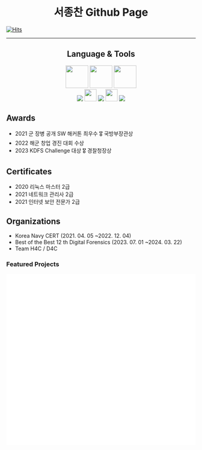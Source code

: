   <div align="center">
  
  # 서종찬 Github Page
  
  </div>
  
[![Hits](https://hits.seeyoufarm.com/api/count/incr/badge.svg?url=https%3A%2F%2Fgithub.com%2FSeo-Faper&count_bg=%23005288&title_bg=%23555555&icon=&icon_color=%23E7E7E7&title=hits&edge_flat=false)](https://hits.seeyoufarm.com)

---

<div align="center">

## Language & Tools

  <img height="60" width="60" src="https://cdn.simpleicons.org/javascript/#F7DF1E" />
  <img height="60" width="60" src="https://cdn.simpleicons.org/python/#3776AB" />
  <img height="60" width="60" src="https://cdn.simpleicons.org/React/#61DAFB" />
  <br>

<img src="https://img.shields.io/badge/RenPy-FF7F7F?style=for-the-badge&logo=RenPy&logoColor=white">
    <img height="32" width="32" src="https://cdn.simpleicons.org/visualstudiocode/#007ACC" />

<img src="https://img.shields.io/badge/KaliLinux-557C94?style=for-the-badge&logo=KaliLinux&logoColor=white">
  <img height="32" width="32" src="https://cdn.simpleicons.org/vim/#019733" />
  <img src="https://img.shields.io/badge/React-61DAFB?style=for-the-badge&logo=React&logoColor=white">
</div>

## Awards

- 2021 군 장병 공개 SW 해커톤 최우수 🎖️ 국방부장관상
- 2022 해군 창업 경진 대회 수상
- 2023 KDFS Challenge 대상 🎖️ 경찰청장상

## Certificates

- 2020 리눅스 마스터 2급
- 2021 네트워크 관리사 2급
- 2021 인터넷 보안 전문가 2급

## Organizations

- Korea Navy CERT (2021. 04. 05 ~2022. 12. 04)
- Best of the Best 12 th Digital Forensics (2023. 07. 01 ~2024. 03. 22)
- Team H4C / D4C

### Featured Projects

<a href="https://github.com/Seo-Faper/ai_web_RISKOUT_BTS">
    <img src="images/pytai.svg" alt="Risk Out" align="left" />
</a>
